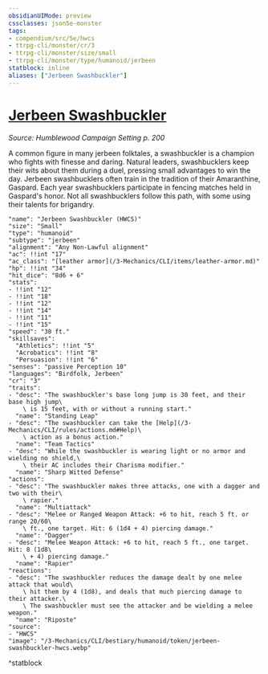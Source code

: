 ```yaml
---
obsidianUIMode: preview
cssclasses: json5e-monster
tags:
- compendium/src/5e/hwcs
- ttrpg-cli/monster/cr/3
- ttrpg-cli/monster/size/small
- ttrpg-cli/monster/type/humanoid/jerbeen
statblock: inline
aliases: ["Jerbeen Swashbuckler"]
---
```

# [Jerbeen Swashbuckler](3-Mechanics\CLI\bestiary\humanoid/jerbeen-swashbuckler-hwcs.md)
*Source: Humblewood Campaign Setting p. 200*  

A common figure in many jerbeen folktales, a swashbuckler is a champion who fights with finesse and daring. Natural leaders, swashbucklers keep their wits about them during a duel, pressing small advantages to win the day. Jerbeen swashbucklers often train in the tradition of their Amaranthine, Gaspard. Each year swashbucklers participate in fencing matches held in Gaspard's honor. Not all swashbucklers follow this path, with some using their talents for brigandry.

```statblock
"name": "Jerbeen Swashbuckler (HWCS)"
"size": "Small"
"type": "humanoid"
"subtype": "jerbeen"
"alignment": "Any Non-Lawful alignment"
"ac": !!int "17"
"ac_class": "[leather armor](/3-Mechanics/CLI/items/leather-armor.md)"
"hp": !!int "34"
"hit_dice": "8d6 + 6"
"stats":
- !!int "12"
- !!int "18"
- !!int "12"
- !!int "14"
- !!int "11"
- !!int "15"
"speed": "30 ft."
"skillsaves":
  "Athletics": !!int "5"
  "Acrobatics": !!int "8"
  "Persuasion": !!int "6"
"senses": "passive Perception 10"
"languages": "Birdfolk, Jerbeen"
"cr": "3"
"traits":
- "desc": "The swashbuckler's base long jump is 30 feet, and their base high jump\
    \ is 15 feet, with or without a running start."
  "name": "Standing Leap"
- "desc": "The swashbuckler can take the [Help](/3-Mechanics/CLI/rules/actions.md#Help)\
    \ action as a bonus action."
  "name": "Team Tactics"
- "desc": "While the swashbuckler is wearing light or no armor and wielding no shield,\
    \ their AC includes their Charisma modifier."
  "name": "Sharp Witted Defense"
"actions":
- "desc": "The swashbuckler makes three attacks, one with a dagger and two with their\
    \ rapier."
  "name": "Multiattack"
- "desc": "Melee or Ranged Weapon Attack: +6 to hit, reach 5 ft. or range 20/60\
    \ ft., one target. Hit: 6 (1d4 + 4) piercing damage."
  "name": "Dagger"
- "desc": "Melee Weapon Attack: +6 to hit, reach 5 ft., one target. Hit: 8 (1d8\
    \ + 4) piercing damage."
  "name": "Rapier"
"reactions":
- "desc": "The swashbuckler reduces the damage dealt by one melee attack that would\
    \ hit them by 4 (1d8), and deals that much piercing damage to their attacker.\
    \ The swashbuckler must see the attacker and be wielding a melee weapon."
  "name": "Riposte"
"source":
- "HWCS"
"image": "/3-Mechanics/CLI/bestiary/humanoid/token/jerbeen-swashbuckler-hwcs.webp"
```
^statblock